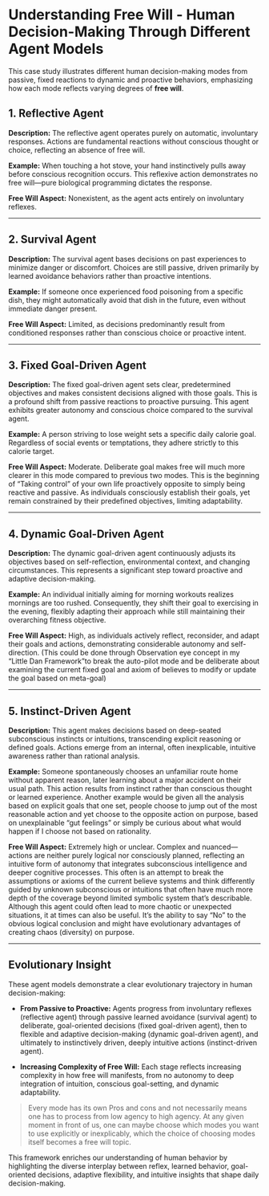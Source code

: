 # Understanding Free Will - Human Decision-Making Through Different Agent Models

This case study illustrates different human decision-making modes from passive, fixed reactions to dynamic and proactive behaviors, emphasizing how each mode reflects varying degrees of **free will**.

## 1. Reflective Agent

**Description:** The reflective agent operates purely on automatic, involuntary responses. Actions are fundamental reactions without conscious thought or choice, reflecting an absence of free will.

**Example:** When touching a hot stove, your hand instinctively pulls away before conscious recognition occurs. This reflexive action demonstrates no free will—pure biological programming dictates the response.

**Free Will Aspect:** Nonexistent, as the agent acts entirely on involuntary reflexes.

---

## 2. Survival Agent

**Description:** The survival agent bases decisions on past experiences to minimize danger or discomfort. Choices are still passive, driven primarily by learned avoidance behaviors rather than proactive intentions.

**Example:** If someone once experienced food poisoning from a specific dish, they might automatically avoid that dish in the future, even without immediate danger present.

**Free Will Aspect:** Limited, as decisions predominantly result from conditioned responses rather than conscious choice or proactive intent.

---

## 3. Fixed Goal-Driven Agent

**Description:** The fixed goal-driven agent sets clear, predetermined objectives and makes consistent decisions aligned with those goals. This is a profound shift from passive reactions to proactive pursuing. This agent exhibits greater autonomy and conscious choice compared to the survival agent.

**Example:** A person striving to lose weight sets a specific daily calorie goal. Regardless of social events or temptations, they adhere strictly to this calorie target.

**Free Will Aspect:** Moderate. Deliberate goal makes free will much more clearer in this mode compared to previous two modes. This is the beginning of “Taking control” of your own life proactively opposite to simply being reactive and passive. As individuals consciously establish their goals, yet remain constrained by their predefined objectives, limiting adaptability.

---

## 4. Dynamic Goal-Driven Agent

**Description:** The dynamic goal-driven agent continuously adjusts its objectives based on self-reflection, environmental context, and changing circumstances. This represents a significant step toward proactive and adaptive decision-making.

**Example:** An individual initially aiming for morning workouts realizes mornings are too rushed. Consequently, they shift their goal to exercising in the evening, flexibly adapting their approach while still maintaining their overarching fitness objective.

**Free Will Aspect:** High, as individuals actively reflect, reconsider, and adapt their goals and actions, demonstrating considerable autonomy and self-direction. (This could be done through Observation eye concept in my “Little Dan Framework”to break the auto-pilot mode and be deliberate about examining the current fixed goal and axiom of believes to modify or update the goal based on meta-goal)

---

## 5. Instinct-Driven Agent

**Description:** This agent makes decisions based on deep-seated subconscious instincts or intuitions, transcending explicit reasoning or defined goals. Actions emerge from an internal, often inexplicable, intuitive awareness rather than rational analysis.

**Example:** Someone spontaneously chooses an unfamiliar route home without apparent reason, later learning about a major accident on their usual path. This action results from instinct rather than conscious thought or learned experience. Another example would be given all the analysis based on explicit goals that one set,  people choose to jump out of the most reasonable action and yet choose to the opposite action on purpose, based on unexplainable “gut feelings” or simply be curious about what would happen if I choose not based on rationality. 

**Free Will Aspect:** Extremely high or unclear. Complex and nuanced—actions are neither purely logical nor consciously planned, reflecting an intuitive form of autonomy that integrates subconscious intelligence and deeper cognitive processes. This often is an attempt to break the assumptions or axioms of the current believe systems and think differently guided by unknown subconscious or intuitions that often have much more depth of the coverage beyond limited symbolic system that’s describable. Although this agent could often lead to more chaotic or unexpected situations,  it at times can also be useful. It’s the ability to say “No” to the obvious logical conclusion and might have evolutionary advantages of creating chaos (diversity) on purpose. 

---

## Evolutionary Insight

These agent models demonstrate a clear evolutionary trajectory in human decision-making:

- **From Passive to Proactive:** Agents progress from involuntary reflexes (reflective agent) through passive learned avoidance (survival agent) to deliberate, goal-oriented decisions (fixed goal-driven agent), then to flexible and adaptive decision-making (dynamic goal-driven agent), and ultimately to instinctively driven, deeply intuitive actions (instinct-driven agent).

- **Increasing Complexity of Free Will:** Each stage reflects increasing complexity in how free will manifests, from no autonomy to deep integration of intuition, conscious goal-setting, and dynamic adaptability.

> Every mode has its own Pros and cons and not necessarily means one has to process from low agency to high agency. At any given moment in front of us, one can maybe choose which modes you want to use explicitly or inexplicably, which the choice of choosing modes itself becomes a free will topic. 

This framework enriches our understanding of human behavior by highlighting the diverse interplay between reflex, learned behavior, goal-oriented decisions, adaptive flexibility, and intuitive insights that shape daily decision-making.